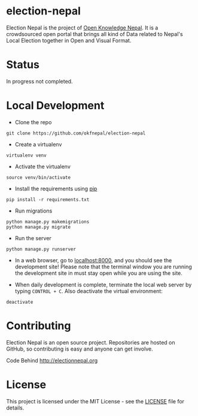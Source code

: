 # election-nepal
  Election Nepal is the project of  [Open Knowledge Nepal](https://np.okfn.org/). It  is a crowdsourced open portal that brings all kind of Data related to Nepal's Local Election together in Open and Visual Format. 
  
# Status
In progress not completed. 

# Local Development
- Clone the repo
```
git clone https://github.com/okfnepal/election-nepal
```

- Create a virtualenv
```
virtualenv venv
```
- Activate the virtualenv
```
source venv/bin/activate
```
- Install the requirements using [pip](https://pip.pypa.io/en/stable/)
```
pip install -r requirements.txt
```
- Run migrations
```
python manage.py makemigrations
python manage.py migrate
```

- Run the server
```
python manage.py runserver
```

- In a web browser, go to [localhost:8000](http://localhost:8000/), and you should see the development site! Please note that the terminal window you are running the development site in must stay open while you are using the site.

- When daily development is complete, terminate the local web server by typing ```CONTROL + C```. Also deactivate the virtual environment:
```shell
deactivate
```

# Contributing
 Election Nepal is an open source project. Repositories are hosted on  GitHub, so contributing is  easy and anyone can get involve.
 
  
Code Behind http://electionnepal.org

# License

This project is licensed under the MIT License - see the [LICENSE](LICENSE) file for details.
